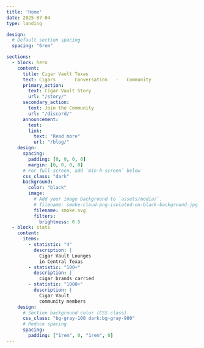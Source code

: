 ```yaml
---
title: 'Home'
date: 2025-07-04
type: landing

design:
  # Default section spacing
  spacing: "6rem"

sections:
  - block: hero
    content:
      title: Cigar Vault Texas
      text: Cigars   -   Conversation   -   Community
      primary_action:
        text: Cigar Vault Story
        url: "/story/"
      secondary_action:
        text: Join the Community
        url: "/discord/"
      announcement:
        text: 
        link:
          text: "Read more"
          url: "/blog/"
    design:
      spacing:
        padding: [0, 0, 0, 0]
        margin: [0, 0, 0, 0]
      # For full-screen, add `min-h-screen` below
      css_class: "dark"
      background:
        color: "black"
        image:
          # Add your image background to `assets/media/`.
          # filename: smoke-cloud-png-isolated-on-black-background.jpg
          filename: smoke.svg
          filters:
            brightness: 0.5
  - block: stats
    content:
      items:
        - statistic: "4"
          description: |
            Cigar Vault Lounges   
            in Central Texas
        - statistic: "100+"
          description: |
            cigar brands carried  
        - statistic: "1000+"
          description: |
            Cigar Vault   
            community members
    design:
      # Section background color (CSS class)
      css_class: "bg-gray-100 dark:bg-gray-900"
      # Reduce spacing
      spacing:
        padding: ["1rem", 0, "1rem", 0]
---
```

